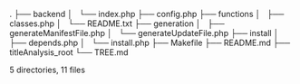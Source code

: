 .
├── backend
│   └── index.php
├── config.php
├── functions
│   ├── classes.php
│   └── README.txt
├── generation
│   ├── generateManifestFile.php
│   └── generateUpdateFile.php
├── install
│   ├── depends.php
│   └── install.php
├── Makefile
├── README.md
├── titleAnalysis_root
└── TREE.md

5 directories, 11 files
